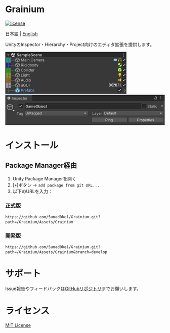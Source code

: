 # Grainium

[![license](https://img.shields.io/badge/LICENSE-MIT-green.svg)](LICENSE)

日本語 | [English](README.md)

UnityのInspector・Hierarchy・Project向けのエディタ拡張を提供します。

![](ScreenShot.png)
![](ScreenShot2.png)

# インストール

## Package Manager経由
1. Unity Package Managerを開く
2. [`+`]ボタン → `add package from git URL...`
3. 以下のURLを入力：

### 正式版

```
https://github.com/5unad0ke1/Grainium.git?path=/Grainium/Assets/Grainium
```

### 開発版

```
https://github.com/5unad0ke1/Grainium.git?path=/Grainium/Assets/Grainium&branch=develop
```

# サポート

Issue報告やフィードバックは[GitHubリポジトリ](https://github.com/5unad0ke1/Grainium)までお願いします。

# ライセンス

[MIT License](LICENSE)
